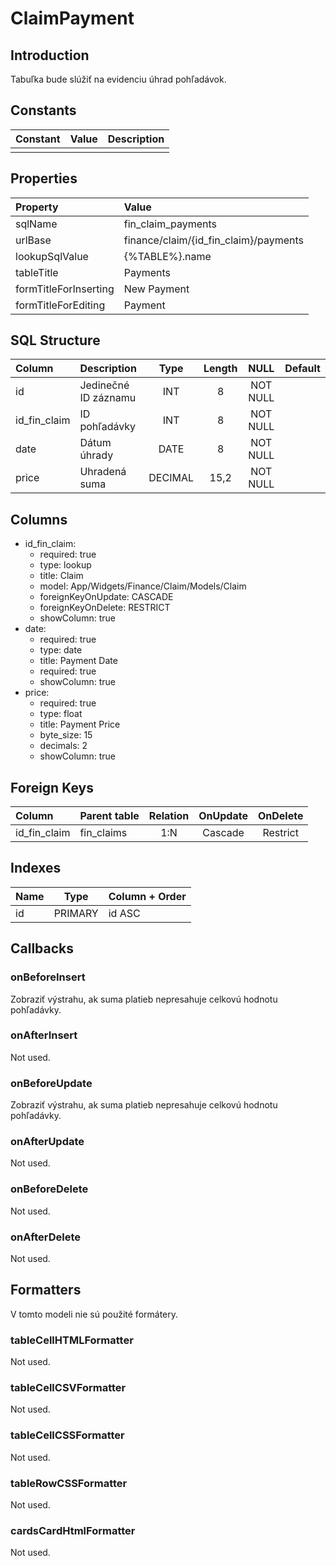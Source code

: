 # ClaimPayment

## Introduction

Tabuľka bude slúžiť na evidenciu úhrad pohľadávok.

## Constants

| Constant | Value | Description |
| -------- | ----- | ----------- |
|          |       |             |

## Properties

| Property              | Value                                 |
| :-------------------- | :------------------------------------ |
| sqlName               | fin_claim_payments                    |
| urlBase               | finance/claim/{id_fin_claim}/payments |
| lookupSqlValue        | {%TABLE%}.name                        |
| tableTitle            | Payments                              |
| formTitleForInserting | New Payment                           |
| formTitleForEditing   | Payment                               |

## SQL Structure

| Column       | Description          | Type    | Length | NULL     | Default |
| :----------- | :------------------- | :-----: | :----: | :------: | ------- |
| id           | Jedinečné ID záznamu | INT     | 8      | NOT NULL |         |
| id_fin_claim | ID pohľadávky        | INT     | 8      | NOT NULL |         |
| date         | Dátum úhrady         | DATE    | 8      | NOT NULL |         |
| price        | Uhradená suma        | DECIMAL | 15,2   | NOT NULL |         |

## Columns

* id_fin_claim:
    * required: true
    * type: lookup
    * title: Claim
    * model: App/Widgets/Finance/Claim/Models/Claim
    * foreignKeyOnUpdate: CASCADE
    * foreignKeyOnDelete: RESTRICT
    * showColumn: true
* date:
    * required: true
    * type: date
    * title: Payment Date
    * required: true
    * showColumn: true
* price:
    * required: true
    * type: float
    * title: Payment Price
    * byte_size: 15
    * decimals: 2
    * showColumn: true

## Foreign Keys

| Column       | Parent table | Relation | OnUpdate | OnDelete |
| :----------- | :----------- | :------: | :------: | :------: |
| id_fin_claim | fin_claims   | 1:N      | Cascade  | Restrict |

## Indexes

| Name | Type    | Column + Order |
| :--- | :-----: | :------------- |
| id   | PRIMARY | id ASC         |

## Callbacks

### onBeforeInsert

Zobraziť výstrahu, ak suma platieb nepresahuje celkovú hodnotu pohľadávky.

### onAfterInsert

Not used.

### onBeforeUpdate

Zobraziť výstrahu, ak suma platieb nepresahuje celkovú hodnotu pohľadávky.

### onAfterUpdate

Not used.

### onBeforeDelete

Not used.

### onAfterDelete

Not used.

## Formatters

V tomto modeli nie sú použité formátery.

### tableCellHTMLFormatter

Not used.

### tableCellCSVFormatter

Not used.

### tableCellCSSFormatter

Not used.

### tableRowCSSFormatter

Not used.

### cardsCardHtmlFormatter

Not used.
